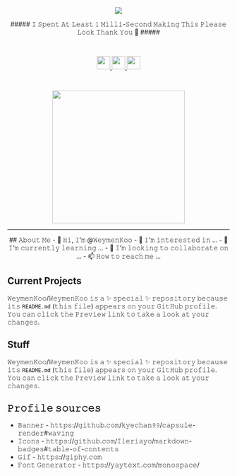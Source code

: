 <p align="center">
  <img src="https://capsule-render.vercel.app/api?type=waving&color=timeGradient&height=100&section=header&text=Drink%20Water%20Before%20Scrolling%20🍵&fontSize=40&theme=blue-green&animation=twinkling"/>
</p>

<p align="center">
  ##### 𝙸 𝚂𝚙𝚎𝚗𝚝 𝙰𝚝 𝙻𝚎𝚊𝚜𝚝 𝟷 𝙼𝚒𝚕𝚕𝚒-𝚂𝚎𝚌𝚘𝚗𝚍 𝙼𝚊𝚔𝚒𝚗𝚐 𝚃𝚑𝚒𝚜 𝙿𝚕𝚎𝚊𝚜𝚎 𝙻𝚘𝚘𝚔 𝚃𝚑𝚊𝚗𝚔 𝚈𝚘𝚞 🦃 #####
</p>

<br>

<p align="center">
  <a href="https://www.linkedin.com/in/weymenkoo/" target="_blank">
    <img height="30" src="https://img.shields.io/badge/linkedin-%230077B5.svg?style=for-the-badge&logo=linkedin&logoColor=white"/>
  </a>
  <a href="mailto:kchweymen@gmail.com" target="_blank">
    <img height="30" src="https://img.shields.io/badge/Gmail-D14836?style=for-the-badge&logo=gmail&logoColor=white"/>
  </a>
  <a href="https://www.youtube.com/watch?v=lpiB2wMc49g" target="_blank">
    <img height="30" src="https://img.shields.io/badge/Discord-%237289DA.svg?style=for-the-badge&logo=discord&logoColor=white"/>
  </a>
</p>

<br>

<p align="center">
  <img height="300" src="https://media.giphy.com/media/3ov9jVnbc2E7rCO0Ao/giphy.gif"/>
</p>

<hr> 

<p align="center">
## 𝙰𝚋𝚘𝚞𝚝 𝙼𝚎 
- 👋 𝙷𝚒, 𝙸’𝚖 @𝚆𝚎𝚢𝚖𝚎𝚗𝙺𝚘𝚘
- 👀 𝙸’𝚖 𝚒𝚗𝚝𝚎𝚛𝚎𝚜𝚝𝚎𝚍 𝚒𝚗 ...
- 🌱 𝙸’𝚖 𝚌𝚞𝚛𝚛𝚎𝚗𝚝𝚕𝚢 𝚕𝚎𝚊𝚛𝚗𝚒𝚗𝚐 ...
- 💞️ 𝙸’𝚖 𝚕𝚘𝚘𝚔𝚒𝚗𝚐 𝚝𝚘 𝚌𝚘𝚕𝚕𝚊𝚋𝚘𝚛𝚊𝚝𝚎 𝚘𝚗 ...
- 📫 𝙷𝚘𝚠 𝚝𝚘 𝚛𝚎𝚊𝚌𝚑 𝚖𝚎 ...

## Current Projects
𝚆𝚎𝚢𝚖𝚎𝚗𝙺𝚘𝚘/𝚆𝚎𝚢𝚖𝚎𝚗𝙺𝚘𝚘 𝚒𝚜 𝚊 ✨ 𝚜𝚙𝚎𝚌𝚒𝚊𝚕 ✨ 𝚛𝚎𝚙𝚘𝚜𝚒𝚝𝚘𝚛𝚢 𝚋𝚎𝚌𝚊𝚞𝚜𝚎 𝚒𝚝𝚜 `𝚁𝙴𝙰𝙳𝙼𝙴.𝚖𝚍` (𝚝𝚑𝚒𝚜 𝚏𝚒𝚕𝚎) 𝚊𝚙𝚙𝚎𝚊𝚛𝚜 𝚘𝚗 𝚢𝚘𝚞𝚛 𝙶𝚒𝚝𝙷𝚞𝚋 𝚙𝚛𝚘𝚏𝚒𝚕𝚎.
𝚈𝚘𝚞 𝚌𝚊𝚗 𝚌𝚕𝚒𝚌𝚔 𝚝𝚑𝚎 𝙿𝚛𝚎𝚟𝚒𝚎𝚠 𝚕𝚒𝚗𝚔 𝚝𝚘 𝚝𝚊𝚔𝚎 𝚊 𝚕𝚘𝚘𝚔 𝚊𝚝 𝚢𝚘𝚞𝚛 𝚌𝚑𝚊𝚗𝚐𝚎𝚜.

## Stuff
𝚆𝚎𝚢𝚖𝚎𝚗𝙺𝚘𝚘/𝚆𝚎𝚢𝚖𝚎𝚗𝙺𝚘𝚘 𝚒𝚜 𝚊 ✨ 𝚜𝚙𝚎𝚌𝚒𝚊𝚕 ✨ 𝚛𝚎𝚙𝚘𝚜𝚒𝚝𝚘𝚛𝚢 𝚋𝚎𝚌𝚊𝚞𝚜𝚎 𝚒𝚝𝚜 `𝚁𝙴𝙰𝙳𝙼𝙴.𝚖𝚍` (𝚝𝚑𝚒𝚜 𝚏𝚒𝚕𝚎) 𝚊𝚙𝚙𝚎𝚊𝚛𝚜 𝚘𝚗 𝚢𝚘𝚞𝚛 𝙶𝚒𝚝𝙷𝚞𝚋 𝚙𝚛𝚘𝚏𝚒𝚕𝚎.
𝚈𝚘𝚞 𝚌𝚊𝚗 𝚌𝚕𝚒𝚌𝚔 𝚝𝚑𝚎 𝙿𝚛𝚎𝚟𝚒𝚎𝚠 𝚕𝚒𝚗𝚔 𝚝𝚘 𝚝𝚊𝚔𝚎 𝚊 𝚕𝚘𝚘𝚔 𝚊𝚝 𝚢𝚘𝚞𝚛 𝚌𝚑𝚊𝚗𝚐𝚎𝚜.

## 𝙿𝚛𝚘𝚏𝚒𝚕𝚎 𝚜𝚘𝚞𝚛𝚌𝚎𝚜 

- 𝙱𝚊𝚗𝚗𝚎𝚛 - 𝚑𝚝𝚝𝚙𝚜://𝚐𝚒𝚝𝚑𝚞𝚋.𝚌𝚘𝚖/𝚔𝚢𝚎𝚌𝚑𝚊𝚗𝟿𝟿/𝚌𝚊𝚙𝚜𝚞𝚕𝚎-𝚛𝚎𝚗𝚍𝚎𝚛#𝚠𝚊𝚟𝚒𝚗𝚐
- 𝙸𝚌𝚘𝚗𝚜 - 𝚑𝚝𝚝𝚙𝚜://𝚐𝚒𝚝𝚑𝚞𝚋.𝚌𝚘𝚖/𝙸𝚕𝚎𝚛𝚒𝚊𝚢𝚘/𝚖𝚊𝚛𝚔𝚍𝚘𝚠𝚗-𝚋𝚊𝚍𝚐𝚎𝚜#𝚝𝚊𝚋𝚕𝚎-𝚘𝚏-𝚌𝚘𝚗𝚝𝚎𝚗𝚝𝚜
- 𝙶𝚒𝚏 - 𝚑𝚝𝚝𝚙𝚜://𝚐𝚒𝚙𝚑𝚢.𝚌𝚘𝚖
- 𝙵𝚘𝚗𝚝 𝙶𝚎𝚗𝚎𝚛𝚊𝚝𝚘𝚛 - 𝚑𝚝𝚝𝚙𝚜://𝚢𝚊𝚢𝚝𝚎𝚡𝚝.𝚌𝚘𝚖/𝚖𝚘𝚗𝚘𝚜𝚙𝚊𝚌𝚎/
</p>
